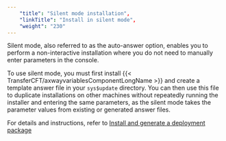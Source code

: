 ```yaml
---
    "title": "Silent mode installation",
    "linkTitle": "Install in silent mode",
    "weight": "230"
---
```

Silent mode, also referred to as the auto-answer option, enables you to perform a non-interactive installation where you do not need to manually enter parameters in the console.

To use silent mode, you must first install {{< TransferCFT/axwayvariablesComponentLongName  >}} and create a template answer file in your `sys$update` directory. You can then use this file to duplicate installations on other machines without repeatedly running the installer and entering the same parameters, as the silent mode takes the parameter values from existing or generated answer files.

For details and instructions, refer to [Install and generate a deployment package](../vms_deployment#Install)
